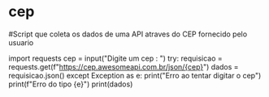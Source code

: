 # cep
#Script que coleta os dados de uma API atraves do CEP fornecido pelo usuario

import requests
cep = input("Digite um cep : ")
try:
    requisicao = requests.get(f"https://cep.awesomeapi.com.br/json/{cep}")
    dados = requisicao.json()
except Exception as e:
    print("Erro ao tentar digitar o cep")
    print(f"Erro do tipo {e}")
print(dados)

